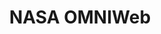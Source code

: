 ---
NASA OMNIWeb: NASA OMNIWeb
description: An interface built in 2008 to provide a more integrated interface to
  the many plasma, magnetic field and energetic particle data sets relevant to heliospheric
  studies and resident at Goddard's Space Physics Data Facility. It delivers users
  to underlying interfaces (OMNIWeb, COHOWeb, FTPBrowser, CDAWeb, Helioweb, spdf/ftp)
  offering various functionalities for various data sets
notes: 'A database compiling many observing platforms

  '
programmatic_access: through nano
relationships_to_other_tools: Visualization web service for solar wind SPDF data
shortname: omniweb
thumbnail_url: https://upload.wikimedia.org/wikipedia/commons/e/e5/NASA_logo.svg
timestamp: Fri, 11 Feb 2022 14:20:56 GMT
title: NASA OMNIWeb
type: database
uuid: 5ed71d7c-d4b6-4a05-8efd-20607b45b256
website_link: https://omniweb.gsfc.nasa.gov/
---